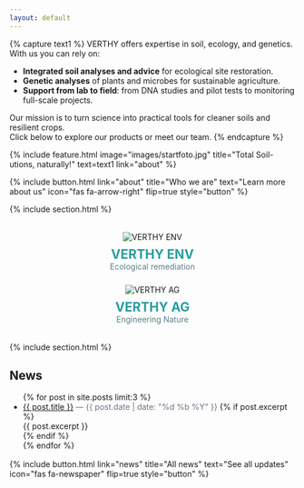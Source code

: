 ```yaml
---
layout: default
---
```


{% capture text1 %}
VERTHY offers expertise in soil, ecology, and genetics.  
With us you can rely on:

- **Integrated soil analyses and advice** for ecological site restoration.  
- **Genetic analyses** of plants and microbes for sustainable agriculture.  
- **Support from lab to field**: from DNA studies and pilot tests to monitoring full-scale projects.  

Our mission is to turn science into practical tools for cleaner soils and resilient crops.  
Click below to explore our products or meet our team.
{% endcapture %}

{% include feature.html
  image="images/startfoto.jpg"
  title="Total Soil-utions, naturally!"
  text=text1
  link="about"
%}

<div class="center">
  {% include button.html
    link="about"
    title="Who we are"
    text="Learn more about us"
    icon="fas fa-arrow-right"
    flip=true
    style="button"
  %}
</div>

{% include section.html %}

<!-- Two clickable logo tiles -->
<div style="display:grid; grid-template-columns: 1fr; gap:24px; align-items:center; justify-items:center; margin: 2rem 0;">
  <a href="{{ '/env/' | relative_url }}" style="text-align:center; text-decoration:none;">
    <img src="{{ '/images/verthy-env.png' | relative_url }}" alt="VERTHY ENV" style="max-width:220px; height:auto;">
    <div style="font-weight:700; font-size:1.4rem; color:#2a9ea0; margin-top:0.5rem;">VERTHY ENV</div>
    <div style="color:#5a7f86;">Ecological remediation</div>
  </a>

  <a href="{{ '/ag/' | relative_url }}" style="text-align:center; text-decoration:none;">
    <img src="{{ '/images/verthy-ag.png' | relative_url }}" alt="VERTHY AG" style="max-width:220px; height:auto;">
    <div style="font-weight:700; font-size:1.4rem; color:#2a9ea0; margin-top:0.5rem;">VERTHY AG</div>
    <div style="color:#5a7f86;">Engineering Nature</div>
  </a>
</div>

<style>
@media (min-width: 700px){
  .page-content > div[style*="grid-template-columns"]{
    grid-template-columns: 1fr 1fr !important;
  }
}
a:hover img { transform: translateY(-2px); transition: 150ms; }
</style>

{% include section.html %}

<!-- News section -->
<h2 id="news">News</h2>
<ul>
  {% for post in site.posts limit:3 %}
    <li>
      <a href="{{ post.url | relative_url }}">{{ post.title }}</a>
      <span style="color:#6b7280;"> — {{ post.date | date: "%d %b %Y" }}</span>
      {% if post.excerpt %}<div>{{ post.excerpt }}</div>{% endif %}
    </li>
  {% endfor %}
</ul>

<div class="center" style="margin-top:1rem;">
  {% include button.html
    link="news"
    title="All news"
    text="See all updates"
    icon="fas fa-newspaper"
    flip=true
    style="button"
  %}
</div>

